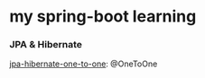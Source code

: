 # my spring-boot learning
###  JPA & Hibernate
[jpa-hibernate-one-to-one](https://github.com/ducpm2303/spring-boot/tree/main/jpa-hibernate-one-to-one): @OneToOne
